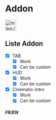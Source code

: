 # Addon

<p align="left">
<a href="https://discordapp.com/users/318856311515250692" target="blank"><img align="center" src="https://img.shields.io/badge/Contact%20Me-%237289DA.svg??style=plastic&logo=discord&logoColor=white" alt="https://blackofgame.fr/discord" height="35" /></a>
</p>

## Liste Addon

- [x] TAB
    - [x] Work
    - [x] Can be custom

- [x] HUD
    - [x] Work
    - [x] Can be custom

- [x] Cinematic-intro
    - [x] Work
    - [x] Can be custom

##### FR/EN
